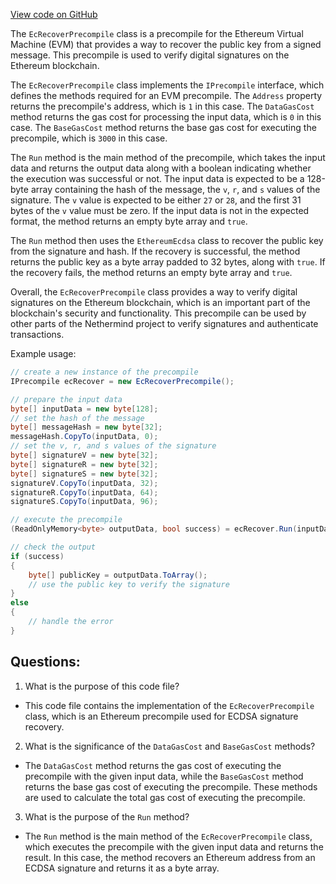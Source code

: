 [View code on GitHub](https://github.com/nethermindeth/nethermind/Nethermind.Evm/Precompiles/EcRecoverPrecompile.cs)

The `EcRecoverPrecompile` class is a precompile for the Ethereum Virtual Machine (EVM) that provides a way to recover the public key from a signed message. This precompile is used to verify digital signatures on the Ethereum blockchain. 

The `EcRecoverPrecompile` class implements the `IPrecompile` interface, which defines the methods required for an EVM precompile. The `Address` property returns the precompile's address, which is `1` in this case. The `DataGasCost` method returns the gas cost for processing the input data, which is `0` in this case. The `BaseGasCost` method returns the base gas cost for executing the precompile, which is `3000` in this case. 

The `Run` method is the main method of the precompile, which takes the input data and returns the output data along with a boolean indicating whether the execution was successful or not. The input data is expected to be a 128-byte array containing the hash of the message, the `v`, `r`, and `s` values of the signature. The `v` value is expected to be either `27` or `28`, and the first 31 bytes of the `v` value must be zero. If the input data is not in the expected format, the method returns an empty byte array and `true`. 

The `Run` method then uses the `EthereumEcdsa` class to recover the public key from the signature and hash. If the recovery is successful, the method returns the public key as a byte array padded to 32 bytes, along with `true`. If the recovery fails, the method returns an empty byte array and `true`. 

Overall, the `EcRecoverPrecompile` class provides a way to verify digital signatures on the Ethereum blockchain, which is an important part of the blockchain's security and functionality. This precompile can be used by other parts of the Nethermind project to verify signatures and authenticate transactions. 

Example usage:

```csharp
// create a new instance of the precompile
IPrecompile ecRecover = new EcRecoverPrecompile();

// prepare the input data
byte[] inputData = new byte[128];
// set the hash of the message
byte[] messageHash = new byte[32];
messageHash.CopyTo(inputData, 0);
// set the v, r, and s values of the signature
byte[] signatureV = new byte[32];
byte[] signatureR = new byte[32];
byte[] signatureS = new byte[32];
signatureV.CopyTo(inputData, 32);
signatureR.CopyTo(inputData, 64);
signatureS.CopyTo(inputData, 96);

// execute the precompile
(ReadOnlyMemory<byte> outputData, bool success) = ecRecover.Run(inputData, releaseSpec);

// check the output
if (success)
{
    byte[] publicKey = outputData.ToArray();
    // use the public key to verify the signature
}
else
{
    // handle the error
}
```
## Questions: 
 1. What is the purpose of this code file?
- This code file contains the implementation of the `EcRecoverPrecompile` class, which is an Ethereum precompile used for ECDSA signature recovery.

2. What is the significance of the `DataGasCost` and `BaseGasCost` methods?
- The `DataGasCost` method returns the gas cost of executing the precompile with the given input data, while the `BaseGasCost` method returns the base gas cost of executing the precompile. These methods are used to calculate the total gas cost of executing the precompile.

3. What is the purpose of the `Run` method?
- The `Run` method is the main method of the `EcRecoverPrecompile` class, which executes the precompile with the given input data and returns the result. In this case, the method recovers an Ethereum address from an ECDSA signature and returns it as a byte array.